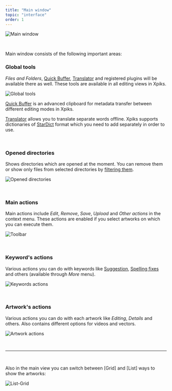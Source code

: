 ```yaml
---
title: "Main window"
topic: "interface"
order: 1
---
```


<p>
  <img alt="Main window" src="{{site.url}}/images/tutorials/interface/xpiks-main-window.png" class="small-12 large-12" />
</p>

<br />

Main window consists of the following important areas:

<h3>Global tools</h3>

_Files and Folders_, <a href="{{site.url}}/tutorials/quickbuffer-overview/">Quick Buffer</a>, <a href="{{site.url}}/tutorials/translator-overview/">Translator</a> and registered plugins will be available there as well. These tools are available in all editing views in Xpiks.

<p>
  <img alt="Global tools" src="{{site.url}}/images/tutorials/interface/global-tools.png" class="small-12 large-12" />
</p>

<a href="{{site.url}}/tutorials/quickbuffer-overview/">Quick Buffer</a> is an advanced clipboard for metadata transfer between different editing modes in Xpiks.

<a href="{{site.url}}/tutorials/translator-overview/">Translator</a> allows you to translate separate words offline. Xpiks supports dictionaries of <a href="https://en.wikipedia.org/wiki/StarDict">StarDict</a> format which you need to add separately in order to use.

<br />

<h3>Opened directories</h3>

Shows directories which are opened at the moment. You can remove them or show only files from selected directories by <a href="{{site.url}}/tutorials/interface-filtering/">filtering them</a>.

<p>
  <img alt="Opened directories" src="{{site.url}}/images/tutorials/interface/opened-directories.png" class="small-12 large-12" />
</p>

<br />

<h3>Main actions</h3>

Main actions include _Edit_, _Remove_, _Save_, _Upload_ and _Other actions_ in the context menu. These actions are enabled if you select artworks on which you can execute them.

<p>
  <img alt="Toolbar" src="{{site.url}}/images/tutorials/interface/mainview-toolbar.png" class="small-12 large-12" />
</p>

<br />

<h3>Keyword's actions</h3>

Various actions you can do with keywords like <a href="{{site.url}}/tutorials/keywords-suggestion/">Suggestion</a>, <a href="{{site.url}}/tutorials/keywords-spelling/">Spelling fixes</a> and others (available through _More_ menu).

<p>
  <img alt="Keywords actions" src="{{site.url}}/images/tutorials/interface/keywords-actions.png" class="small-12 large-12" />
</p>

<br />

<h3>Artwork's actions</h3>
  
Various actions you can do with each artwork like _Editing_, _Details_ and others. Also contains different options for videos and vectors.

<p>
  <img alt="Artwork actions" src="{{site.url}}/images/tutorials/interface/artworks-actions.png" class="small-12 large-12" />
</p>

<br />

<hr />

<br />

Also in the main view you can switch between [Grid] and [List] ways to show the artworks:

<p>
  <img alt="List-Grid" src="{{site.url}}/images/tutorials/interface/main-grid-list.gif" class="small-12 large-12" />
</p>
